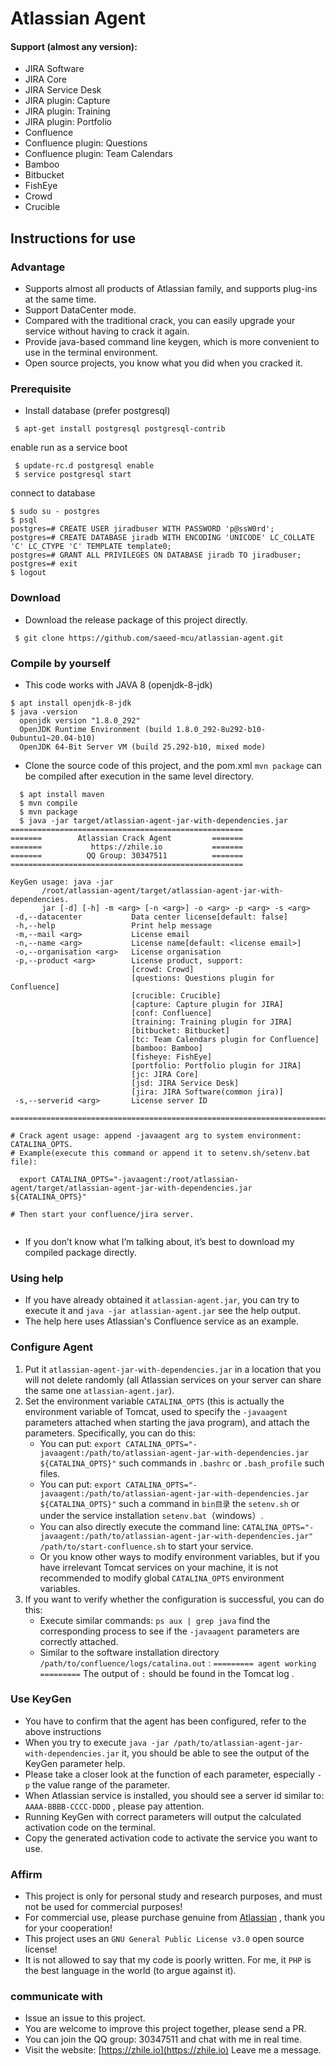 # Atlassian Agent

#### Support (almost any version):
* JIRA Software
* JIRA Core
* JIRA Service Desk
* JIRA plugin: Capture
* JIRA plugin: Training
* JIRA plugin: Portfolio
* Confluence
* Confluence plugin: Questions
* Confluence plugin: Team Calendars
* Bamboo
* Bitbucket
* FishEye
* Crowd
* Crucible

## Instructions for use

### Advantage
* Supports almost all products of Atlassian family, and supports plug-ins at the same time.
* Support DataCenter mode.
* Compared with the traditional crack, you can easily upgrade your service without having to crack it again.
* Provide java-based command line keygen, which is more convenient to use in the terminal environment.
* Open source projects, you know what you did when you cracked it.

### Prerequisite
 *  Install database (prefer postgresql)
```
 $ apt-get install postgresql postgresql-contrib
```
enable run as a service boot
``` 
 $ update-rc.d postgresql enable 
 $ service postgresql start
```
connect to database
```
$ sudo su - postgres
$ psql
postgres=# CREATE USER jiradbuser WITH PASSWORD 'p@ssW0rd';
postgres=# CREATE DATABASE jiradb WITH ENCODING 'UNICODE' LC_COLLATE 'C' LC_CTYPE 'C' TEMPLATE template0;
postgres=# GRANT ALL PRIVILEGES ON DATABASE jiradb TO jiradbuser;
postgres=# exit
$ logout
```

### Download
* Download the release package of this project directly.
```
 $ git clone https://github.com/saeed-mcu/atlassian-agent.git
```

### Compile by yourself
* This code works with JAVA 8 (openjdk-8-jdk)

```
$ apt install openjdk-8-jdk
$ java -version
  openjdk version "1.8.0_292"
  OpenJDK Runtime Environment (build 1.8.0_292-8u292-b10-0ubuntu1~20.04-b10)
  OpenJDK 64-Bit Server VM (build 25.292-b10, mixed mode)
```

* Clone the source code of this project, and the pom.xml `mvn package` can be compiled after execution in the same level directory.

```
  $ apt install maven
  $ mvn compile
  $ mvn package
  $ java -jar target/atlassian-agent-jar-with-dependencies.jar
====================================================
=======        Atlassian Crack Agent         =======
=======           https://zhile.io           =======
=======          QQ Group: 30347511          =======
====================================================

KeyGen usage: java -jar
       /root/atlassian-agent/target/atlassian-agent-jar-with-dependencies.
       jar [-d] [-h] -m <arg> [-n <arg>] -o <arg> -p <arg> -s <arg>
 -d,--datacenter           Data center license[default: false]
 -h,--help                 Print help message
 -m,--mail <arg>           License email
 -n,--name <arg>           License name[default: <license email>]
 -o,--organisation <arg>   License organisation
 -p,--product <arg>        License product, support:
                           [crowd: Crowd]
                           [questions: Questions plugin for Confluence]
                           [crucible: Crucible]
                           [capture: Capture plugin for JIRA]
                           [conf: Confluence]
                           [training: Training plugin for JIRA]
                           [bitbucket: Bitbucket]
                           [tc: Team Calendars plugin for Confluence]
                           [bamboo: Bamboo]
                           [fisheye: FishEye]
                           [portfolio: Portfolio plugin for JIRA]
                           [jc: JIRA Core]
                           [jsd: JIRA Service Desk]
                           [jira: JIRA Software(common jira)]
 -s,--serverid <arg>       License server ID

================================================================================

# Crack agent usage: append -javaagent arg to system environment: CATALINA_OPTS.
# Example(execute this command or append it to setenv.sh/setenv.bat file): 

  export CATALINA_OPTS="-javaagent:/root/atlassian-agent/target/atlassian-agent-jar-with-dependencies.jar ${CATALINA_OPTS}"

# Then start your confluence/jira server.


```
* If you don’t know what I’m talking about, it’s best to download my compiled package directly.

### Using help
* If you have already obtained it `atlassian-agent.jar`, you can try to execute it and `java -jar atlassian-agent.jar` see the help output.
* The help here uses Atlassian's Confluence service as an example.

### Configure Agent
1. Put it `atlassian-agent-jar-with-dependencies.jar` in a location that you will not delete randomly (all Atlassian services on your server can share the same one `atlassian-agent.jar`).
2. Set the environment variable `CATALINA_OPTS` (this is actually the environment variable of Tomcat, used to specify the `-javaagent` parameters attached when starting the java program), and attach the parameters. Specifically, you can do this:
   * You can put: `export CATALINA_OPTS="-javaagent:/path/to/atlassian-agent-jar-with-dependencies.jar ${CATALINA_OPTS}"` such commands in `.bashrc` or `.bash_profile` such files.
   * You can put: `export CATALINA_OPTS="-javaagent:/path/to/atlassian-agent-jar-with-dependencies.jar ${CATALINA_OPTS}"` such a command in `bin目录` the `setenv.sh` or under the service installation `setenv.bat`（windows）.
   * You can also directly execute the command line: `CATALINA_OPTS="-javaagent:/path/to/atlassian-agent-jar-with-dependencies.jar" /path/to/start-confluence.sh` to start your service.
   * Or you know other ways to modify environment variables, but if you have irrelevant Tomcat services on your machine, it is not recommended to modify global `CATALINA_OPTS` environment variables.
3. If you want to verify whether the configuration is successful, you can do this:
   * Execute similar commands: `ps aux | grep java` find the corresponding process to see if the `-javaagent` parameters are correctly attached.
   * Similar to the software installation directory `/path/to/confluence/logs/catalina.out` : `========= agent working =========` The output of `:` should be found in the Tomcat log .
 
### Use KeyGen
* You have to confirm that the agent has been configured, refer to the above instructions
* When you try to execute `java -jar /path/to/atlassian-agent-jar-with-dependencies.jar` it, you should be able to see the output of the KeyGen parameter help.
* Please take a closer look at the function of each parameter, especially `-p` the value range of the parameter.
* When Atlassian service is installed, you should see a server id similar to: `AAAA-BBBB-CCCC-DDDD` , please pay attention.
* Running KeyGen with correct parameters will output the calculated activation code on the terminal.
* Copy the generated activation code to activate the service you want to use.

### Affirm
* This project is only for personal study and research purposes, and must not be used for commercial purposes!
* For commercial use, please purchase genuine from [Atlassian](https://www.atlassian.com) , thank you for your cooperation!
* This project uses an `GNU General Public License v3.0` open source license!
* It is not allowed to say that my code is poorly written. For me, it `PHP` is the best language in the world (to argue against it).


### communicate with
* Issue an issue to this project.
* You are welcome to improve this project together, please send a PR.
* You can join the QQ group: 30347511 and chat with me in real time.
* Visit the website: [https://zhile.io](https://zhile.io) Leave me a message.
